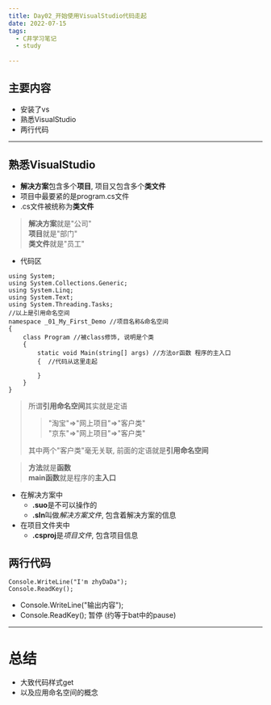 ```yaml
---
title: Day02_开始使用VisualStudio代码走起
date: 2022-07-15
tags:
  - C井学习笔记
  - study
      
---
```


## 主要内容
- 安装了vs
- 熟悉VisualStudio
- 两行代码
- - -

## 熟悉VisualStudio
- **解决方案**包含多个**项目**, 项目又包含多个**类文件**
- 项目中最要紧的是program\.cs文件
- \.cs文件被统称为**类文件**
> **解决方案**就是"公司"  
> **项目**就是"部门"  
> **类文件**就是"员工"  
  
- 代码区
```
using System;
using System.Collections.Generic;
using System.Linq;
using System.Text;
using System.Threading.Tasks;
//以上是引用命名空间
namespace _01_My_First_Demo //项目名称&命名空间
{
    class Program //被class修饰, 说明是个类
    {
        static void Main(string[] args) //方法or函数 程序的主入口
        {  //代码从这里走起

        }
    }
}
```
> 所谓**引用命名空间**其实就是定语
>> "淘宝"=>"网上项目"=>"客户类"  
>> "京东"=>"网上项目"=>"客户类"
>
> 其中两个"客户类"毫无关联, 前面的定语就是**引用命名空间**

> **方法**就是**函数**  
> **main函数**就是程序的**主入口**

+ 在解决方案中
  - **\.suo**是不可以操作的
  - **\.sln**叫做*解决方案文件*, 包含着解决方案的信息  
+ 在项目文件夹中
  - **.csproj**是*项目文件*, 包含项目信息

## 两行代码
```
Console.WriteLine("I'm zhyDaDa");
Console.ReadKey();
```
- Console.WriteLine("输出内容");
- Console.ReadKey(); 暂停 (约等于bat中的pause)
- - -
# 总结
- 大致代码样式get
- 以及应用命名空间的概念